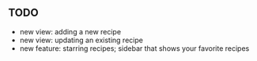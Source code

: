 TODO
-----

- new view: adding a new recipe
- new view: updating an existing recipe
- new feature: starring recipes; sidebar that shows your favorite recipes